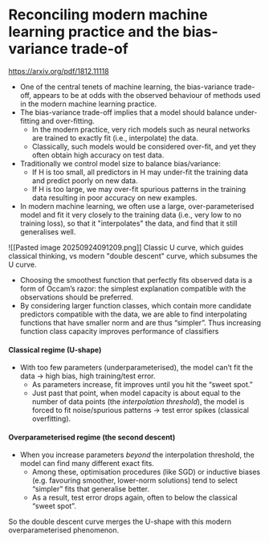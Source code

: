 # Reconciling modern machine learning practice and the bias-variance trade-of
https://arxiv.org/pdf/1812.11118

 - One of the central tenets of machine learning, the bias-variance trade-off, appears to be at odds with the observed behaviour of methods used in the modern machine learning practice.
 - The bias-variance trade-off implies that a model should balance under-fitting and over-fitting. 
	 - In the modern practice, very rich models such as neural networks are trained to exactly fit (i.e., interpolate) the data. 
	 - Classically, such models would be considered over-fit, and yet they often obtain high accuracy on test data. 
- Traditionally we control model size to balance bias/variance:
	- If H is too small, all predictors in H may under-fit the training data and predict poorly on new data.
	- If H is too large, we may over-fit spurious patterns in the training data resulting in poor accuracy on new examples.
- In modern machine learning, we often use a large, over-parameterised model and fit it very closely to the training data (i.e., very low to no training loss), so that it "interpolates" the data, and find that it still generalises well. 

![[Pasted image 20250924091209.png]]
Classic U curve, which guides classical thinking, vs modern "double descent" curve, which subsumes the U curve. 

 - Choosing the smoothest function that perfectly fits observed data is a form of Occam’s razor: the simplest explanation compatible with the observations should be preferred.
 - By considering larger function classes, which contain more candidate predictors compatible with the data, we are able to find interpolating functions that have smaller norm and are thus “simpler”. Thus increasing function class capacity improves performance of classifiers

#### Classical regime (U-shape)
 - With too few parameters (underparameterised), the model can’t fit the data → high bias, high training/test error.    
    - As parameters increase, fit improves until you hit the “sweet spot.”
    - Just past that point, when model capacity is about equal to the number of data points (the _interpolation threshold_), the model is forced to fit noise/spurious patterns → test error spikes (classical overfitting).
#### Overparameterised regime (the second descent)
 - When you increase parameters _beyond_ the interpolation threshold, the model can find many different exact fits.    
    - Among these, optimisation procedures (like SGD) or inductive biases (e.g. favouring smoother, lower-norm solutions) tend to select “simpler” fits that generalise better.
    - As a result, test error drops again, often to below the classical “sweet spot”.

So the double descent curve merges the U-shape with this modern overparameterised phenomenon.